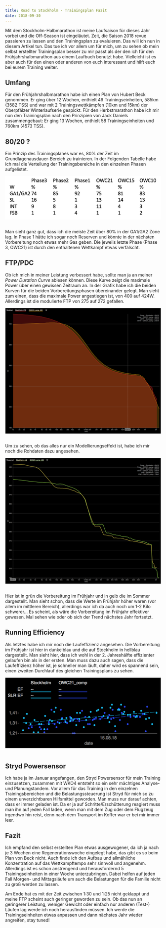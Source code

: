 ```yaml
---
title: Road to Stockholm - Trainingsplan Fazit
date: 2018-09-30
---
```


Mit dem Stockholm-Halbmarathon ist meine Laufsaison für dieses Jahr vorbei und die Off-Season ist eingeläutet. Zeit, die Saison 2018 revue passieren zu lassen und den Trainingsplan zu evaluieren. Das will ich nun in diesem Artikel tun. Das tue ich vor allem um für mich, um zu sehen ob mein selbst erstellter Trainingsplan besser zu mir passt als der den ich für den Frühjahrshalbmarathon aus einem Laufbuch benutzt habe. Vielleicht ist es aber auch für den einen oder anderen von euch interessant und hilft euch bei eurem Training weiter.

## Umfang

Für den Frühjahrshalbmarathon habe ich einen Plan von Hubert Beck genommen. Er ging über 12 Wochen, enthielt 49 Trainingseinheiten, 585km (3582 TSS) und war mit 2 Trainingswettkämpfen (10km und 15km) der Oberpfälzer Winterlaufserie gespickt. Für den Herbstmarathon habe ich mir nun den Trainingsplan nach den Prinzipien von Jack Daniels zusammengebaut: Er ging 13 Wochen, enthielt 58 Trainingseinheiten und 760km (4573 TSS).

## 80/20 ?

Ein Prinzip des Trainingsplanes war es, 80% der Zeit im Grundlagenausdauer-Bereich zu trainieren. In der Folgenden Tabelle habe ich mal die Verteilung der Trainingsbereiche in den einzelnen Phasen aufgelistet.

[<img src='/assets/images/Screen-Shot-2018-09-23-at-19.13.34.png' class='w-4/5' align='center'/>](/assets/images/Screen-Shot-2018-09-23-at-19.13.34.png)<br><br>

Man sieht ganz gut, dass ich die meiste Zeit über 80% in der GA1/GA2 Zone lag. In Phase 1 hätte ich sogar noch Reserven und könnte in der nächsten Vorbereitung noch etwas mehr Gas geben. Die jeweils letzte Phase (Phase 3, OWC21) ist durch den enthaltenen Wettkampf etwas verfälscht.

## FTP/PDC

Ob ich mich in meiner Leistung verbessert habe, sollte man ja an meiner _Power Duration Curve_ ablesen können. Diese Kurve zeigt die maximale Power über einen gewissen Zeitraum an. In der Grafik habe ich die beiden Kurven für die beiden Vorbereitungsphasen übereinander gelegt. Man sieht zum einen, dass die maximale Power angestiegen ist, von 400 auf 424W. Allerdings ist die modulierte FTP von 275 auf 272 gefallen.

[<img src='/assets/images/Picture4.png' class='w-4/5' align='center'/>](/assets/images/Picture4.png)<br><br>

Um zu sehen, ob das alles nur ein Modellierungseffekt ist, habe ich mir noch die Rohdaten dazu angesehen.

[<img src='/assets/images/raw_PDC.png' class='w-4/5' align='center'/>](/assets/images/raw_PDC.png)<br><br>

Hier ist in grün die Vorbereitung im Frühjahr und in gelb die im Sommer dargestellt. Man sieht schon, dass die Werte im Frühjahr höher waren (vor allem im mittleren Bereich), allerdings war ich da auch noch um 1-2 Kilo schwerer... Es scheint, als wäre die Vorbereitung im Frühjahr effektiver gewesen. Mal sehen wie oder ob sich der Trend nächstes Jahr fortsetzt.

## Running Efficiency

Als letztes habe ich mir noch die Laufeffizienz angesehen. Die Vorbereitung im Frühjahr ist hier in dunkelblau und die auf Stockholm in hellblau dargestellt. Man sieht hier, dass ich wohl in der 2. Jahreshälfte effizienter gelaufen bin als in der ersten. Man muss dazu auch sagen, dass die Laufeffizienz höher ist, je schneller man läuft, daher wird es spannend sein, einen zweiten Durchlauf des gleichen Trainingsplans zu sehen.

[<img src='/assets/images/Picture3.png' class='w-4/5' align='center'/>](/assets/images/Picture3.png)<br><br>

## Stryd Powersensor

Ich habe ja im Januar angefangen, den Stryd Powersensor für mein Training einzusetzen, zusammen mit WKO4 entsteht so ein sehr mächtiges Analyse- und Planungstandem. Vor allem für das Training in den einzelnen Trainingsbereichen und die Belastungssteuerung ist Stryd für mich so zu einem unverzichtbaren Hilfsmittel geworden. Man muss nur darauf achten, dass er immer geladen ist. Da er ja auf Schritte/Erschütterung reagiert muss man ihn auf jeden Fall laden, wenn man mit dem Zug oder dem Flugzeug irgendwo hin reist, denn nach dem Transport im Koffer war er bei mir immer leer.

## Fazit

Ich empfand den selbst erstellten Plan etwas ausgewogener, da ich ja nach je 3 Wochen eine Regenerationswoche eingelegt habe, das gibt es so beim Plan von Beck nicht. Auch finde ich den Aufbau und allmähliche Konzentration auf das Wettkampftempo sehr sinnvoll und angenehm. Allerdings ist es schon anstrengend und herausfordernd 5 Trainingseinheiten in einer Woche unterzubringen. Dabei helfen auf jeden Fall Morgen- und Mittagsläufe um auch die Belastungen für die Familie nicht zu groß werden zu lassen.

Am Ende hat es mit der Zeit zwischen 1:30 und 1:25 nicht geklappt und meine FTP scheint auch geringer geworden zu sein. Ob das nun an geringerer Leistung, weniger Gewicht oder einfach nur anderen (Test-) Läufen lag werde ich noch herausfinden müssen. Ich werde die Trainingseinheiten etwas anpassen und dann nächstes Jahr wieder angreifen, stay tuned!<br><br>
